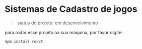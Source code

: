 <h1> Sistemas de Cadastro de jogos</h1>

> status do projeto: em desenvolvimento

para rodar esse projeto na sua máquina, por favor digite:

```
npm install react
```
